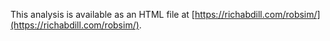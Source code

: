 This analysis is available as an HTML file at [https://richabdill.com/robsim/](https://richabdill.com/robsim/).
